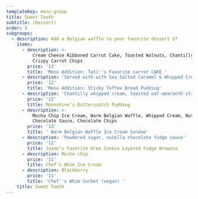```yaml
---
templateKey: menu-group
title: Sweet Tooth
subtitle: (Dessert)
order: 5
subgroups:
  - description: Add a Belgian waffle to your favorite dessert $7
    items:
      - description: >-
          Cream Cheese Ribboned Carrot Cake, Toasted Walnuts, Chantilly Cream,
          Crispy Carrot Chips
        price: '13'
        title: 'Menu Addition: Tati''s Favorite carrot CAKE '
      - description: 'Served with with Sea Salted Caramel & Whipped Cream '
        price: '12'
        title: 'Menu Addition: Sticky Toffee Bread Pudding'
      - description: 'Chantilly whipped cream, toasted oat-amaranth streusel'
        price: '12'
        title: Moonshine’s Butterscotch Pudding
      - description: >-
          Mocha Chip Ice Cream, Warm Belgian Waffle, Whipped Cream, Nutella
          Chocolate Sauce, Chocolate Chips
        price: '13'
        title: ' Warm Belgian Waffle Ice Cream Sundae'
      - description: 'Powdered sugar, nutella chocolate fudge sauce'
        price: '12'
        title: Jaime’s Favorite Oreo Cookie Layered Fudge Brownie
      - description: Mocha chip
        price: '11'
        title: Chef's Whim Ice Cream
      - description: Blackberry
        price: '11'
        title: 'Chef''s Whim Sorbet (vegan) '
    title: Sweet Tooth
---
```


